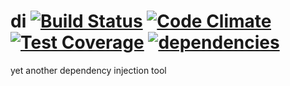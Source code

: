 # di [![Build Status](https://travis-ci.org/greyd/di.svg?branch=master)](https://travis-ci.org/greyd/di) [![Code Climate](https://codeclimate.com/github/greyd/di/badges/gpa.svg)](https://codeclimate.com/github/greyd/di) [![Test Coverage](https://codeclimate.com/github/greyd/di/badges/coverage.svg)](https://codeclimate.com/github/greyd/di) [![dependencies](https://david-dm.org/greyd/di.svg)](https://david-dm.org/greyd/di.svg)

yet another dependency injection tool
